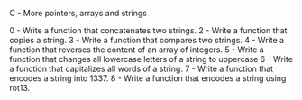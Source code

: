 C - More pointers, arrays and strings

0 - Write a function that concatenates two strings.
2 - Write a function that copies a string.
3 - Write a function that compares two strings.
4 - Write a function that reverses the content of an array of integers.
5 - Write a function that changes all lowercase letters of a string to uppercase
6 - Write a function that capitalizes all words of a string.
7 - Write a function that encodes a string into 1337.
8 -  Write a function that encodes a string using rot13.
